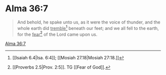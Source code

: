 # Alma 36:7

> And behold, he spake unto us, as it were the voice of thunder, and the whole earth did <u>tremble</u>[^a] beneath our feet; and we all fell to the earth, for the <u>fear</u>[^b] of the Lord came upon us.

[Alma 36:7](https://www.churchofjesuschrist.org/study/scriptures/bofm/alma/36?lang=eng&id=p7#p7)


[^a]: [[Isaiah 6.4|Isa. 6:4]]; [[Mosiah 27.18|Mosiah 27:18.]]
[^b]: [[Proverbs 2.5|Prov. 2:5]]. TG [[Fear of God]].
